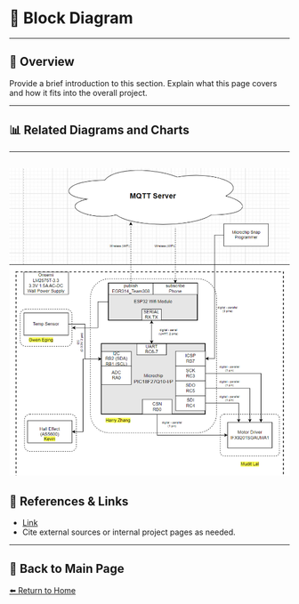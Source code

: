 # 📝 **Block Diagram**

---

## 📖 **Overview**  
Provide a brief introduction to this section. Explain what this page covers and how it fits into the overall project.  

---

## 📊 **Related Diagrams and Charts**  

---
![Diagram Title](./image/block-diagram.png)
---

## 🔗 **References & Links**  
- [Link](https://github.com/drone-launchpad/dronelaunchpad.github.io/blob/main/image/block-diagram.png?raw=true)  
- Cite external sources or internal project pages as needed.  

---

## 🔄 **Back to Main Page**  
[⬅️ Return to Home](./index.md)
```
